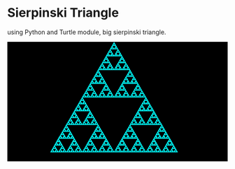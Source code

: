 # Sierpinski Triangle 

using Python and Turtle module, big sierpinski triangle.

![sierpinski](/assets/unknown.png "sierpinski")